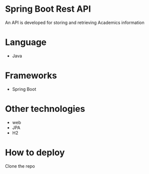 # Spring Boot Rest API

An API is developed for storing and retrieving Academics information

# Language

* Java

# Frameworks

* Spring Boot

# Other technologies

 * web
 * JPA
 * H2

# How to deploy

Clone the repo
